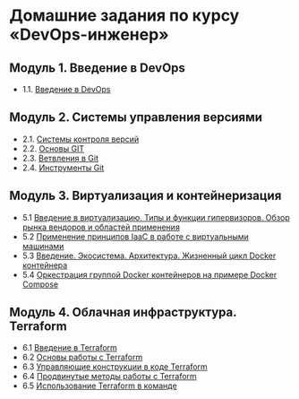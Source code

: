 # Домашние задания по курсу «DevOps-инженер»
## Модуль 1. Введение в DevOps
- 1.1. [Введение в DevOps](01-intro-01/README.md)
## Модуль 2. Системы управления версиями
- 2.1. [Системы контроля версий](02-git-01-vcs/README.md)
- 2.2. [Основы GIT](02-git-02-base/README.md)
- 2.3. [Ветвления в Git](02-git-03-branching/README.md)
- 2.4. [Инструменты Git](02-git-04-tools/README.md)
## Модуль 3. Виртуализация и контейнеризация
- 5.1 [Введение в виртуализацию. Типы и функции гипервизоров. Обзор рынка вендоров и областей применения](05-virt-01-basics/README.md)
- 5.2 [Применение принципов IaaC в работе с виртуальными машинами](05-virt-02-iaac/README.md)
- 5.3 [Введение. Экосистема. Архитектура. Жизненный цикл Docker контейнера
](05-virt-03-docker/README.md)
- 5.4 [Оркестрация группой Docker контейнеров на примере Docker Compose](05-virt-04-docker-compose/README.md)
## Модуль 4. Облачная инфраструктура. Terraform
- 6.1 [Введение в Terraform](06-ter-01-intro/README.md)
- 6.2 [Основы работы с Terraform](06-ter-02-base/README.md)
- 6.3 [Управляющие конструкции в коде Terraform](06-ter-03-str/README.md)
- 6.4 [Продвинутые методы работы с Terraform](06-ter-04-adv/README.md/README.md)
- 6.5 [Использование Terraform в команде](06-ter-05-team/README.md/README.md)

